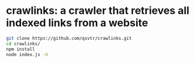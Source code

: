 # crawlinks: a crawler that retrieves all indexed links from a website
```bash
git clone https://github.com/qsvtr/crawlinks.git
cd crawlinks/
npm install
node index.js -h
```
